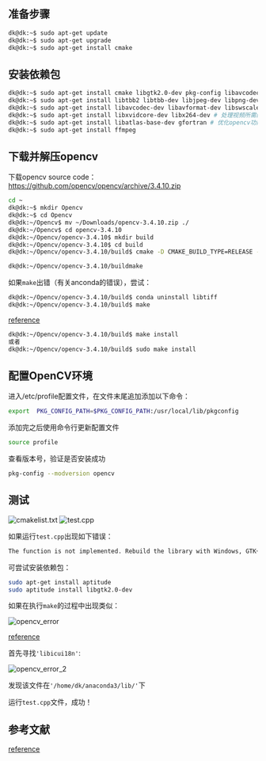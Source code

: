 ## 准备步骤

```bash
dk@dk:~$ sudo apt-get update
dk@dk:~$ sudo apt-get upgrade
dk@dk:~$ sudo apt-get install cmake
```

## 安装依赖包

```bash
dk@dk:~$ sudo apt-get install cmake libgtk2.0-dev pkg-config libavcodec-dev libavformat-dev libswscale-dev
dk@dk:~$ sudo apt-get install libtbb2 libtbb-dev libjpeg-dev libpng-dev libtiff5-dev libdc1394-22-dev # 处理图像所需的包
dk@dk:~$ sudo apt-get install libavcodec-dev libavformat-dev libswscale-dev libv4l-dev liblapacke-dev
dk@dk:~$ sudo apt-get install libxvidcore-dev libx264-dev # 处理视频所需的包
dk@dk:~$ sudo apt-get install libatlas-base-dev gfortran # 优化opencv功能
dk@dk:~$ sudo apt-get install ffmpeg
```

## 下载并解压opencv

下载opencv source code：https://github.com/opencv/opencv/archive/3.4.10.zip

```bash
cd ~
dk@dk:~$ mkdir Opencv
dk@dk:~$ cd Opencv
dk@dk:~/Opencv$ mv ~/Downloads/opencv-3.4.10.zip ./
dk@dk:~/Opencv$ cd opencv-3.4.10
dk@dk:~/Opencv/opencv-3.4.10$ mkdir build
dk@dk:~/Opencv/opencv-3.4.10$ cd build
dk@dk:~/Opencv/opencv-3.4.10/build$ cmake -D CMAKE_BUILD_TYPE=RELEASE -D CMAKE_INSTALL_PREFIX=/usr/local -D WITH_TBB=ON -D BUILD_NEW_PYTHON_SUPPORT=ON -D WITH_V4L=ON -D INSTALL_C_EXAMPLES=ON -D INSTALL_PYTHON_EXAMPLES=ON -D BUILD_EXAMPLES=ON -D WITH_QT=ON -D WITH_GTK=ON -D WITH_OPENGL=ON ..
```

```bash
dk@dk:~/Opencv/opencv-3.4.10/buildmake
```

如果`make`出错（有关anconda的错误），尝试：

```bash
dk@dk:~/Opencv/opencv-3.4.10/build$ conda uninstall libtiff
dk@dk:~/Opencv/opencv-3.4.10/build$ make
```

[reference](https://github.com/JdeRobot/DetectionStudio/issues/99)

```bash
dk@dk:~/Opencv/opencv-3.4.10/build$ make install
或者
dk@dk:~/Opencv/opencv-3.4.10/build$ sudo make install
```

## 配置OpenCV环境

进入/etc/profile配置文件，在文件末尾追加添加以下命令：

```bash
export  PKG_CONFIG_PATH=$PKG_CONFIG_PATH:/usr/local/lib/pkgconfig
```

添加完之后使用命令行更新配置文件

```bash
source profile
```

查看版本号，验证是否安装成功

```bash
pkg-config --modversion opencv
```

## 测试

![cmakelist.txt](../../imgdata/opencv2.png)
![test.cpp](../../imgdata/opencv1.png)

如果运行`test.cpp`出现如下错误：

```bash
The function is not implemented. Rebuild the library with Windows, GTK+ 2.x or Carbon support. If you are on Ubuntu or Debian, install libgtk2.0-dev and pkg-config, then re-run cmake or configure script in function cvNamedWindow
```

可尝试安装依赖包：

```bash
sudo apt-get install aptitude
sudo aptitude install libgtk2.0-dev
```

如果在执行`make`的过程中出现类似：

![opencv_error](../../imgdata/install_opencv_error_1.png)

[reference](https://stackoverflow.com/questions/28776053/opencv-gtk2-x-error)

首先寻找`'libicui18n'`:

![opencv_error_2](../../imgdata/install_opencv_error_2.png)

发现该文件在`'/home/dk/anaconda3/lib/'`下

运行`test.cpp`文件，成功！

## 参考文献

[reference](https://www.cnblogs.com/chenguifeng/p/12639756.html)
